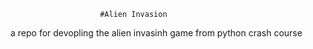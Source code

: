                         #Alien Invasion
 
 a repo for devopling the alien invasinh game from python crash course
